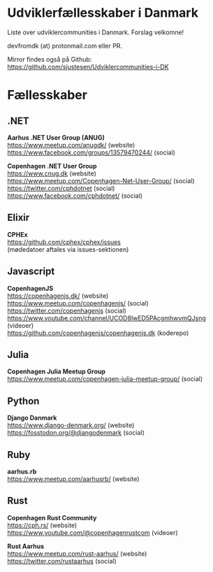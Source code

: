 # Udviklerfællesskaber i Danmark 

Liste over udviklercommunities i Danmark.
Forslag velkomne!

devfromdk (at) protonmail.com eller PR.

Mirror findes også på Github:   
https://github.com/sjustesen/Udviklercommunities-i-DK

# Fællesskaber

## .NET

**Aarhus .NET User Group (ANUG)**  
https://www.meetup.com/anugdk/  (website)  
https://www.facebook.com/groups/13579470244/ (social)  

**Copenhagen .NET User Group**  
https://www.cnug.dk (website)  
https://www.meetup.com/Copenhagen-Net-User-Group/ (social)    
https://twitter.com/cphdotnet (social)  
https://www.facebook.com/cphdotnet/ (social)

## Elixir

**CPHEx**  
https://github.com/cphex/cphex/issues    
(mødedatoer aftales via issues-sektionen)

## Javascript

**CopenhagenJS**  
https://copenhagenjs.dk/ (website)  
https://www.meetup.com/copenhagenjs/ (social)  
https://twitter.com/copenhagenjs (social)  
https://www.youtube.com/channel/UCOD8lwED5PAcgmhwymQJsng (videoer)  
https://github.com/copenhagenjs/copenhagenjs.dk (koderepo)

## Julia

**Copenhagen Julia Meetup Group**  
https://www.meetup.com/copenhagen-julia-meetup-group/ (social)

## Python

**Django Danmark**  
https://www.django-denmark.org/ (website)  
https://fosstodon.org/@djangodenmark (social)

## Ruby

**aarhus.rb**  
https://www.meetup.com/aarhusrb/ (website)


## Rust

**Copenhagen Rust Community**   
https://cph.rs/ (website)  
https://www.youtube.com/@copenhagenrustcom (videoer)  

**Rust Aarhus**  
https://www.meetup.com/rust-aarhus/ (website)  
https://twitter.com/rustaarhus (social)


